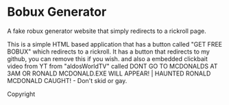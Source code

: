 # Bobux Generator
A fake robux generator website that simply redirects to a rickroll page.

This is a simple HTML based application that has a button called "GET FREE BOBUX" which redirects to a rickroll. It has a button that redirects to my github, you can remove this if you wish. and also a embedded clickbait video from YT from "aldosWorldTV" called DONT GO TO MCDONALDS AT 3AM OR RONALD MCDONALD.EXE WILL APPEAR! | HAUNTED RONALD MCDONALD CAUGHT! - Don't skid or gay. 

Copyright 
